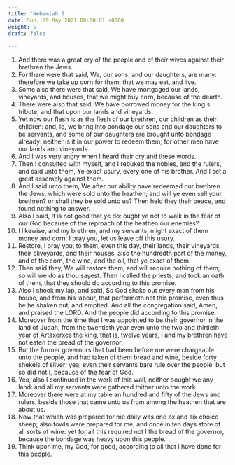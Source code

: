 ```yaml
---
title: 'Nehemiah 5'
date: Sun, 09 May 2021 00:00:01 +0000
weight: 5
draft: false
  
---
```


1. And there was a great cry of the people and of their wives against their brethren the Jews.
2. For there were that said, We, our sons, and our daughters, are many: therefore we take up corn for them, that we may eat, and live.
3. Some also there were that said, We have mortgaged our lands, vineyards, and houses, that we might buy corn, because of the dearth.
4. There were also that said, We have borrowed money for the king's tribute, and that upon our lands and vineyards.
5. Yet now our flesh is as the flesh of our brethren, our children as their children: and, lo, we bring into bondage our sons and our daughters to be servants, and some of our daughters are brought unto bondage already: neither is it in our power to redeem them; for other men have our lands and vineyards.
6. And I was very angry when I heard their cry and these words.
7. Then I consulted with myself, and I rebuked the nobles, and the rulers, and said unto them, Ye exact usury, every one of his brother. And I set a great assembly against them.
8. And I said unto them, We after our ability have redeemed our brethren the Jews, which were sold unto the heathen; and will ye even sell your brethren? or shall they be sold unto us? Then held they their peace, and found nothing to answer.
9. Also I said, It is not good that ye do: ought ye not to walk in the fear of our God because of the reproach of the heathen our enemies?
10. I likewise, and my brethren, and my servants, might exact of them money and corn: I pray you, let us leave off this usury.
11. Restore, I pray you, to them, even this day, their lands, their vineyards, their oliveyards, and their houses, also the hundredth part of the money, and of the corn, the wine, and the oil, that ye exact of them.
12. Then said they, We will restore them, and will require nothing of them; so will we do as thou sayest. Then I called the priests, and took an oath of them, that they should do according to this promise.
13. Also I shook my lap, and said, So God shake out every man from his house, and from his labour, that performeth not this promise, even thus be he shaken out, and emptied. And all the congregation said, Amen, and praised the LORD. And the people did according to this promise.
14. Moreover from the time that I was appointed to be their governor in the land of Judah, from the twentieth year even unto the two and thirtieth year of Artaxerxes the king, that is, twelve years, I and my brethren have not eaten the bread of the governor.
15. But the former governors that had been before me were chargeable unto the people, and had taken of them bread and wine, beside forty shekels of silver; yea, even their servants bare rule over the people: but so did not I, because of the fear of God.
16. Yea, also I continued in the work of this wall, neither bought we any land: and all my servants were gathered thither unto the work.
17. Moreover there were at my table an hundred and fifty of the Jews and rulers, beside those that came unto us from among the heathen that are about us.
18. Now that which was prepared for me daily was one ox and six choice sheep; also fowls were prepared for me, and once in ten days store of all sorts of wine: yet for all this required not I the bread of the governor, because the bondage was heavy upon this people.
19. Think upon me, my God, for good, according to all that I have done for this people.
